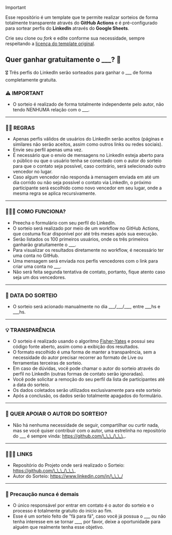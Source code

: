 > [!IMPORTANT]
> Esse repositório é um template que te permite realizar sorteios de forma totalmente transparente através do **GitHub Actions** e é pré-configurado para sortear perfis do **LinkedIn** através do **Google Sheets**.
>
> Crie seu clone ou _fork_ e edite conforme sua necessidade, sempre respeitando a [licença do template original](https://github.com/wellwelwel/google-forms-giveaway-template/blob/main/LICENSE).

## Quer ganhar gratuitamente o \_\_\_? 🙌

🎖️ Três perfis do LinkedIn serão sorteados para ganhar o \_\_\_ de forma completamente gratuita.

### ⚠️ IMPORTANT

- O sorteio é realizado de forma totalmente independente pelo autor, não tendo NENHUMA relação com o \_\_\_.

---

### 🧑‍⚖️ REGRAS

- Apenas perfis válidos de usuários do LinkedIn serão aceitos (páginas e similares não serão aceitos, assim como outros links ou redes sociais).
- Envie seu perfil apenas uma vez.
- É necessário que o envio de mensagens no LinkedIn esteja aberto para o público ou que o usuário tenha se conectado com o autor do sorteio para que o contato seja possível, caso contrário, será selecionado outro vencedor no lugar.
- Caso algum vencedor não responda à mensagem enviada em até um dia corrido ou não seja possível o contato via LinkedIn, o próximo participante será escolhido como novo vencedor em seu lugar, onde a mesma regra se aplica recursivamente.

---

### 🧙🏻‍♂️ COMO FUNCIONA?

- Preecha o formulário com seu perfil do LinkedIn.
- O sorteio será realizado por meio de um workflow no GitHub Actions, que costuma ficar disponível por até três meses após sua execução.
- Serão listados os 100 primeiros usuários, onde os três primeiros ganharão gratuitamente o \_\_\_.
- Para visualizar os resultados diretamente no workflow, é necessário ter uma conta no GitHub.
- Uma mensagem será enviada nos perfis vencedores com o link para criar uma conta no \_\_\_.
- Não será feita segunda tentativa de contato, portanto, fique atento caso seja um dos vencedores.

---

### 📆 DATA DO SORTEIO

- O sorteio será acionado manualmente no dia \_\_\_/\_\_\_/\_\_\_, entre \_\_\_hs e \_\_\_hs.

---

### 💡 TRANSPARÊNCIA

- O sorteio é realizado usando o algoritmo [Fisher-Yates](./src/helpers/results.ts) e possui seu código fonte aberto, assim como a exibição dos resultados.
- O formato escolhido é uma forma de manter a transparência, sem a necessidade do autor precisar recorrer ao formato de Live ou ferramentas terceiras de sorteio.
- Em caso de dúvidas, você pode chamar o autor do sorteio através do perfil no LinkedIn (outras formas de contato serão ignoradas).
- Você pode solicitar a remoção do seu perfil da lista de participantes até a data do sorteio.
- Os dados coletados serão utilizados exclusivamente para este sorteio
- Após a conclusão, os dados serão totalmente apagados do formulário.

---

### 💙 QUER APOIAR O AUTOR DO SORTEIO?

- Não há nenhuma necessidade de seguir, compartilhar ou curtir nada, mas se você quiser contribuir com o autor, uma estrelinha no repositório do \_\_\_ é sempre vinda: https://github.com/\_\_\_/\_\_\_.

---

### 🙋🏻‍♂️ LINKS

- Repositório do Projeto onde será realizado o Sorteio: https://github.com/\_\_\_/\_\_\_
- Autor do Sorteio: https://www.linkedin.com/in/\_\_\_/

---

### 🔐 Precaução nunca é demais

- O único responsável por entrar em contato é o autor do sorteio e o processo é totalmente gratuito do início ao fim.
- Esse é um sorteio feito de "fã para fã", caso você já possua o \_\_\_ ou não tenha interesse em se tornar \_\_\_, por favor, deixe a oportunidade para alguém que realmente tenha esse objetivo.
